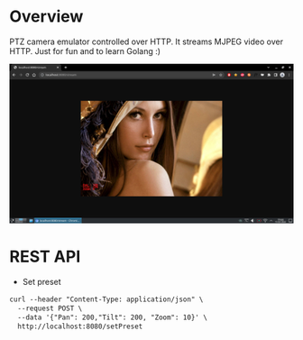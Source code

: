 # Overview
PTZ camera emulator controlled over HTTP. It streams MJPEG video over HTTP.
Just for fun and to learn Golang :)

![](/media/readme_img_1.png?raw=true)

# REST API
- Set preset
```
curl --header "Content-Type: application/json" \
  --request POST \
  --data '{"Pan": 200,"Tilt": 200, "Zoom": 10}' \
  http://localhost:8080/setPreset
```


